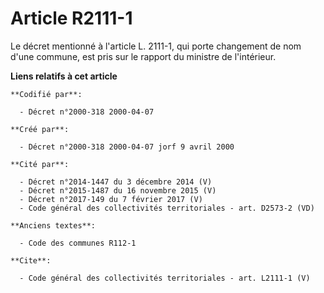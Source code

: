 # Article R2111-1

Le décret mentionné à l'article L. 2111-1, qui porte changement de nom d'une commune, est pris sur le rapport du ministre de
l'intérieur.

**Liens relatifs à cet article**

	**Codifié par**:

	  - Décret n°2000-318 2000-04-07

	**Créé par**:

	  - Décret n°2000-318 2000-04-07 jorf 9 avril 2000

	**Cité par**:

	  - Décret n°2014-1447 du 3 décembre 2014 (V)
	  - Décret n°2015-1487 du 16 novembre 2015 (V)
	  - Décret n°2017-149 du 7 février 2017 (V)
	  - Code général des collectivités territoriales - art. D2573-2 (VD)

	**Anciens textes**:

	  - Code des communes R112-1

	**Cite**:

	  - Code général des collectivités territoriales - art. L2111-1 (V)
